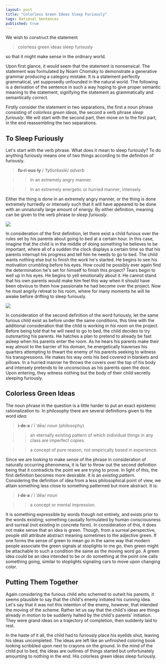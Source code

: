```yaml
---
layout: post
title: "Colorless Green Ideas Sleep Furiously"
tags: Rational Sentences
published: true
---
```


We wish to construct the statement

> colorless green ideas sleep furiously

so that it might make sense in the ordinary world.

Upon first glance, it would seem that the statement is nonsensical. The
statement was formulated by Noam Chomsky to demonstrate a generative grammar
producing a category mistake. It is a statement perfectly grammatical, yet
supposedly unfounded in the natural world. The following is a derivation of the
sentence in such a way hoping to give proper semantic meaning to the statement,
signifying the statement as grammatically and semantically correct.

Firstly consider the statement in two separations, the first a noun phrase
consisting of _colorless green ideas_, the second a verb phrase _sleep
furiously_. We will start with the second part, then move on to the first part,
in the end reassembling the two separations.

To Sleep Furiously
------------------

Let's start with the verb phrase. What does it mean to sleep furiously? To do
anything furiously means one of two things according to the definition of
furiously.

> <span class="ipa">__fu·ri·ous·ly__ / ˈfyo͞orēəslē/ _adverb_</span>

> > In an extremely angry manner.

> > In an extremely energetic or hurried manner; intensely.

Either the thing is done in an extremely angry manner, or the thing is done
extremely hurriedly or intensely such that it will have appeared to be done with
an unnaturally large amount of energy. By either definition, meaning can be
given to the verb phrase _to sleep furiously_.

<div class="right">
<img src="{{ site.baseurl }}/images/colorless-green-ideas/door.png">
</div>

In consideration of the first definition, let there exist a child furious over
the rules set by his parents about going to bed at a certain hour. In this case,
imagine that the child is in the middle of doing something he believes to be
important, where all of a sudden the clock displays a certain time so that his
parents interrupt his progress and tell him he needs to go to bed. The child
wants nothing else but to finish the work he's started. He begins to see his
motivation crumbling before his eyes. How could he possibly ever again find the
determination he's set for himself to finish this project? Tears begin to well
up in his eyes. He begins to yell emotionally about it. He cannot stand that his
own parents would make him feel this way when it should have been obvious to
them how passionate he had become over the project. Now he must angrily retreat
to his room, where for many moments he will lie awake before drifting to sleep
furiously.

<div class="largeleft">
<img src="{{ site.baseurl }}/images/colorless-green-ideas/child.png">
</div>

In consideration of the second definition of the word furiously, let the same
furious child exist as before under the same conditions, this time with the
additional consideration that the child is working _in his room_ on the project.
Before being told that he will need to go to bed, the child decides to try
outsmarting his parents. He hatches a plan to pretend to already be fast asleep
when his parents enter the room. As he hears his parents make their way almost
to the barrier of his domain, he energetically traverses his quarters attempting
to thwart the enemy of his parents seeking to witness his transgressions. He
makes his way onto his bed covered in blankets and pillows. In a hurried manner
he throws the covers over the top of his body and intensely pretends to lie
unconscious as his parents open the door. Upon entering, they witness nothing
but the body of their child secretly sleeping furiously.

Colorless Green Ideas
---------------------

The noun phrase in the question is a little harder to put an exact epistemic
rationalization to. In philosophy there are several definitions given to the
word _idea_:

> <span class="ipa">__i·de·a__ / ī ˈdēə/ _noun_ (philosophy)</span>

> > an eternally existing pattern of which individual things in any class are
> imperfect copies.

> > a concept of pure reason, not empirically based in experience.

Since we are looking to make sense of the phrase in consideration of naturally
occurring phenomena, it is fair to throw out the second definition being that it
contradicts the point we are trying to prove. In light of this, the first
definition becomes more desirable. It is an _existing pattern_. Considering the
definition of idea from a less philosophical point of view, we attain something
less close to something patterned but more abstract. It is:

> <span class="ipa">__i·de·a__ / ī ˈdēə/ _noun_</span>

> > a concept or mental impression.

It is something expressible by words though not entirely, and exists prior to
the words existing; something causally formulated by human consciousness and
surreal (not existing in concrete form). In consideration of this, it does not
make sense that an idea is green. Though, from a surreal perspective, people
still attribute abstract meaning sometimes to the adjective green. If one forms
the sense of green to mean _go_ in the same way that modern people associate the
green signals at stoplights to me _go_, then green might be attachable to such a
condition the same as the moving word _go_. A green idea could be an idea
intended to be or do something at the point one calls something going, similar
to stoplights signaling cars to move upon changing color.

Putting Them Together
---------------------

Again considering the furious child who schemed to outwit his parents, it seems
plausible to say that the child's enemy initiated his cunning idea. Let's say
that it was not this intention of the enemy, however, that intended the moving
of the scheme. Rather let us say that the child's ideas are things already in
motion to be suddenly halted by the child's parents' initiation. They were grand
ideas on a trajectory of completion, then suddenly laid to rest.

In the haste of it all, the child had to furiously place his eyelids shut,
leaving his ideas uncompleted. The ideas are left like an unfinished coloring
book looking scribbled upon next to crayons on the ground. In the mind of the
child put to bed, the ideas are outlines of things started but unfortunately
amounting to nothing in the end. His colorless green ideas sleep furiously.
